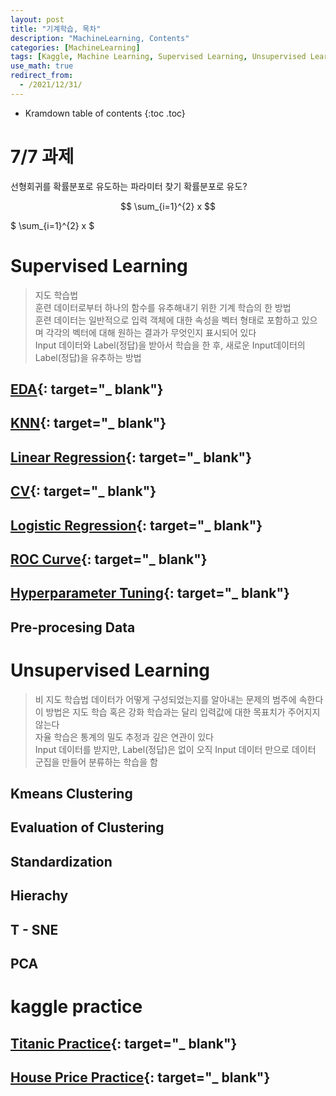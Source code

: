 ```yaml
---
layout: post
title: "기계학습, 목차"
description: "MachineLearning, Contents"
categories: [MachineLearning]
tags: [Kaggle, Machine Learning, Supervised Learning, Unsupervised Learning, EDA, KNN, Regression, CV, ROC Curve, Hyperparameter Tuning, Pre-procesing Data, Kmeans Clustering, Standardizaion, Hierachy, T-SNE, PCA]
use_math: true
redirect_from:
  - /2021/12/31/
---
```


* Kramdown table of contents
{:toc .toc}           
                   

# 7/7 과제    
선형회귀를 확률분포로 유도하는 파라미터 찾기
확률분포로 유도?     

                  
$$ \sum_{i=1}^{2} x $$    
        
        
$  \sum_{i=1}^{2} x $    
        

# Supervised Learning    
> 지도 학습법     
> 훈련 데이터로부터 하나의 함수를 유추해내기 위한 기계 학습의 한 방법     
> 훈련 데이터는 일반적으로 입력 객체에 대한 속성을 벡터 형태로 포함하고 있으며 각각의 벡터에 대해 원하는 결과가 무엇인지 표시되어 있다    
> Input 데이터와 Label(정답)을 받아서 학습을 한 후, 새로운 Input데이터의 Label(정답)을 유추하는 방법    

## [EDA](https://aristohyun.github.io/blog/2021/06/17/EDA/){: target="_ blank"}    

## [KNN](https://aristohyun.github.io/blog/2021/06/18/KNN/){: target="_ blank"}    

## [Linear Regression](https://aristohyun.github.io/blog/2021/06/25/Linear-Regression/){: target="_ blank"}    

## [CV](https://aristohyun.github.io/blog/2021/06/26/Cross-Validation/){: target="_ blank"}    

## [Logistic Regression](https://aristohyun.github.io/blog/2021/07/01/Logistic-Regression/){: target="_ blank"}

## [ROC Curve](https://aristohyun.github.io/blog/2021/07/02/ROC-Curve/){: target="_ blank"}    

## [Hyperparameter Tuning](https://aristohyun.github.io/blog/2021/07/03/Hyperparameter-Tuning/){: target="_ blank"}    

## Pre-procesing Data


# Unsupervised Learning    
> 비 지도 학습법
> 데이터가 어떻게 구성되었는지를 알아내는 문제의 범주에 속한다   
> 이 방법은 지도 학습 혹은 강화 학습과는 달리 입력값에 대한 목표치가 주어지지 않는다     
> 자율 학습은 통계의 밀도 추정과 깊은 연관이 있다    
> Input 데이터를 받지만, Label(정답)은 없이 오직 Input 데이터 만으로 데이터 군집을 만들어 분류하는 학습을 함    

## Kmeans Clustering

## Evaluation of Clustering

## Standardization

## Hierachy

## T - SNE

## PCA


# kaggle practice    

## [Titanic Practice](https://aristohyun.github.io/blog/2021/06/19/Titanic/){: target="_ blank"}    

## [House Price Practice](https://aristohyun.github.io/blog/2021/06/27/House-Price/){: target="_ blank"}    
